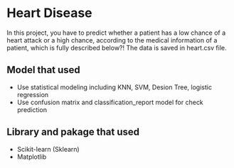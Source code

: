 # Heart Disease

In this project, you have to predict whether a patient has a low chance of a heart attack or a high chance, according to the medical information of a patient, which is fully described below?! The data is saved in heart.csv file.

## Model that used

* Use  statistical modeling including KNN, SVM, Desion Tree, logistic regression 
* Use confusion matrix and classification_report model for check prediction

## Library and pakage that used

* Scikit-learn (Sklearn)
* Matplotlib